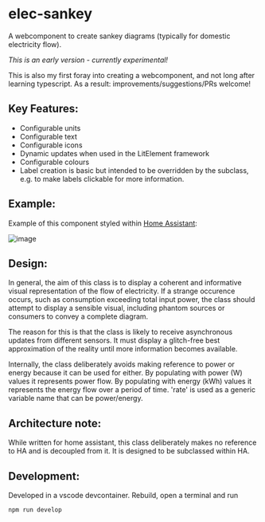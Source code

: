 # elec-sankey

A webcomponent to create sankey diagrams (typically for domestic electricity flow).

_This is an early version - currently experimental!_

This is also my first foray into creating a webcomponent, and not long after learning typescript. As a result: improvements/suggestions/PRs welcome!

## Key Features:

- Configurable units
- Configurable text
- Configurable icons
- Dynamic updates when used in the LitElement framework
- Configurable colours
- Label creation is basic but intended to be overridden by the subclass, e.g. to make labels clickable for more information.

## Example:

Example of this component styled within [Home Assistant](https://www.home-assistant.io/):

![image](https://github.com/davet2001/elec-sankey/assets/17680170/31eea146-c88a-4c10-900d-2aa1295aab5c)

## Design:

In general, the aim of this class is to display a coherent and informative visual representation of the flow of electricity. If a strange occurence occurs, such as consumption exceeding total input power, the class should attempt to display a sensible visual, including phantom sources or consumers to convey a complete diagram.

The reason for this is that the class is likely to receive asynchronous updates from different sensors. It must display a glitch-free best approximation of the reality until more information becomes available.

Internally, the class deliberately avoids making reference to power or energy because it can be used for either. By populating with power (W) values it represents power flow. By populating with energy (kWh) values it represents the energy flow over a period of time. 'rate' is used as a generic variable name that can be power/energy.

## Architecture note:

While written for home assistant, this class deliberately makes no reference to HA and is decoupled from it. It is designed to be subclassed within HA.

## Development:

Developed in a vscode devcontainer.
Rebuild, open a terminal and run

`npm run develop`
